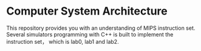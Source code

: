# Computer System Architecture
This repository provides you with an understanding of MIPS instruction set. Several simulators programming with C++ is built to implement the instruction set， which is lab0, lab1 and lab2.
